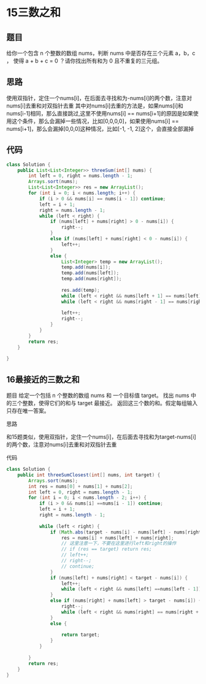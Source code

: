 15三数之和
===

题目
---

给你一个包含 n 个整数的数组 nums，判断 nums 中是否存在三个元素 a，b，c ，
使得 a + b + c = 0 ？请你找出所有和为 0 且不重复的三元组。

思路
---

使用双指针，定住一个nums[i]，在后面去寻找和为-nums[i]的两个数，注意对nums[i]去重和对双指针去重
其中对nums[i]去重的方法是，如果nums[i]和nums[i-1]相同，那么直接跳过,这里不使用nums[i] == nums[i+1]的原因是如果使用这个条件，那么会漏掉一些情况，比如[0,0,0,0]，如果使用nums[i] == nums[i+1]，那么会漏掉[0,0,0]这种情况，比如[-1, -1, 2]这个，会直接全部漏掉

代码
---

```java
class Solution {
    public List<List<Integer>> threeSum(int[] nums) {
        int left = 0, right = nums.length - 1;
        Arrays.sort(nums);
        List<List<Integer>> res = new ArrayList();
        for (int i = 0; i < nums.length; i++) {
            if (i > 0 && nums[i] == nums[i - 1]) continue;
            left = i + 1;
            right = nums.length - 1;
            while (left < right) {
                if (nums[left] + nums[right] > 0 - nums[i]) {
                    right--;
                }
                else if (nums[left] + nums[right] < 0 - nums[i]) {
                    left++;
                }
                else {
                    List<Integer> temp = new ArrayList();
                    temp.add(nums[i]);
                    temp.add(nums[left]);
                    temp.add(nums[right]);
                    
                    res.add(temp);
                    while (left < right && nums[left + 1] == nums[left]) left++;
                    while (left < right && nums[right - 1] == nums[right]) right--;
                    
                    left++;
                    right--;
                }
            }
        }
        return res;
    }
    
}
```

16最接近的三数之和
---

题目
给定一个包括 n 个整数的数组 nums 和 一个目标值 target。
找出 nums 中的三个整数，使得它们的和与 target 最接近。
返回这三个数的和。假定每组输入只存在唯一答案。

思路

和15题类似，使用双指针，定住一个nums[i]，在后面去寻找和为target-nums[i]的两个数，注意对nums[i]去重和对双指针去重

代码

```java
class Solution {
    public int threeSumClosest(int[] nums, int target) {
        Arrays.sort(nums);
        int res = nums[0] + nums[1] + nums[2];
        int left = 0, right = nums.length - 1;
        for (int i = 0; i < nums.length - 2; i++) {
            if (i > 0 && nums[i] ==nums[i - 1]) continue;
            left = i + 1;
            right = nums.length - 1;
            
            while (left < right) {
                if (Math.abs(target - nums[i] - nums[left] - nums[right]) < Math.abs(target - res)) {
                    res = nums[i] + nums[left] + nums[right];
                    // 这里注意一下，不要在这里进行left和right的操作
                    // if (res == target) return res;
                    // left++;
                    // right--;
                    // continue;
                }
                if (nums[left] + nums[right] < target - nums[i]) {
                    left++;
                    while (left < right && nums[left] ==nums[left - 1]) left++;
                }
                else if (nums[right] + nums[left] > target - nums[i]) {
                    right--;
                    while (left < right && nums[right] == nums[right + 1]) right--;
                }
                else {
                    
                    return target;
                }
            }
            
        }
        return res;
    }
}
```
